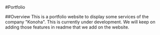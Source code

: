 #Portfolio

##Overview
This is a portfolio website to display some services of the company "Konoha". This is currently under development. We will keep on adding those features in readme that we add on the website.